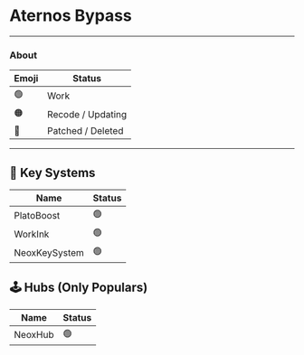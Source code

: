 # Aternos Bypass

---

### About
| Emoji | Status            |
|-------|------------------|
| 🟢    | Work              |
| 🟠    | Recode / Updating |
| 🔴    | Patched / Deleted |

---

## 🔑 Key Systems
| Name       | Status |
|------------|--------|
| PlatoBoost | 🟢     |
| WorkInk    | 🟢     |
| NeoxKeySystem | 🟢  |

## 🕹️ Hubs (Only Populars)
| Name      | Status |
|-----------|--------|
| NeoxHub   | 🟢     |
